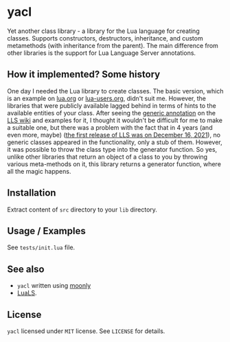# yacl

Yet another class library - a library for the Lua language for creating classes. Supports constructors, destructors, inheritance, and custom metamethods (with inheritance from the parent). The main difference from other libraries is the support for Lua Language Server annotations.

## How it implemented? Some history

One day I needed the Lua library to create classes. The basic version, which is an example on [lua.org](https://www.lua.org/pil/16.1.html) or [lua-users.org](http://lua-users.org/wiki/SimpleLuaClasses), didn't suit me. However, the libraries that were publicly available lagged behind in terms of hints to the available entities of your class. After seeing the [generic annotation](https://github.com/LuaLS/lua-language-server/releases/tag/2.5.4) on the [LLS wiki](https://luals.github.io/wiki/) and examples for it, I thought it wouldn't be difficult for me to make a suitable one, but there was a problem with the fact that in 4 years (and even more, maybe) ([the first release of LLS was on December 16, 2021](https://github.com/LuaLS/lua-language-server/releases/tag/2.5.4)), no generic classes appeared in the functionality, only a stub of them. However, it was possible to throw the class type into the generator function. So yes, unlike other libraries that return an object of a class to you by throwing various meta-methods on it, this library returns a generator function, where all the magic happens.

## Installation

Extract content of `src` directory to your `lib` directory.

## Usage / Examples

See `tests/init.lua` file.

## See also
* `yacl` written using [moonly](https://github.com/themusaigen/moonly)
* [LuaLS](https://github.com/LuaLS/lua-language-server).

## License

`yacl` licensed under `MIT` license. See `LICENSE` for details.
